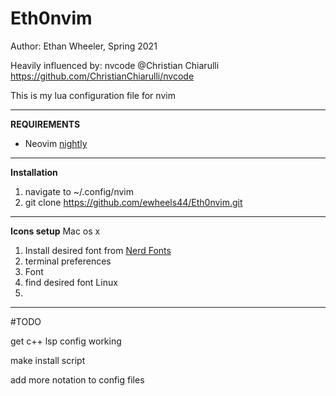 # Eth0nvim
Author: Ethan Wheeler, Spring 2021

Heavily influenced by: nvcode @Christian Chiarulli
https://github.com/ChristianChiarulli/nvcode

This is my lua configuration file for nvim

----------------------------------------------------------------------

**REQUIREMENTS**
- Neovim [nightly](https://blog.dkendal.com/posts/how-to-install-neovim-nightly/)

----------------------------------------------------------------------

**Installation**
1. navigate to ~/.config/nvim
2. git clone https://github.com/ewheels44/Eth0nvim.git

----------------------------------------------------------------------

**Icons setup**
Mac os x 
  1. Install desired font from [Nerd Fonts](https://github.com/ryanoasis/nerd-fonts)
  2. terminal preferences
  3. Font
  4. find desired font
Linux 
  1. 

----------------------------------------------------------------------

#TODO

get c++ lsp config working

make install script

add more notation to config files
